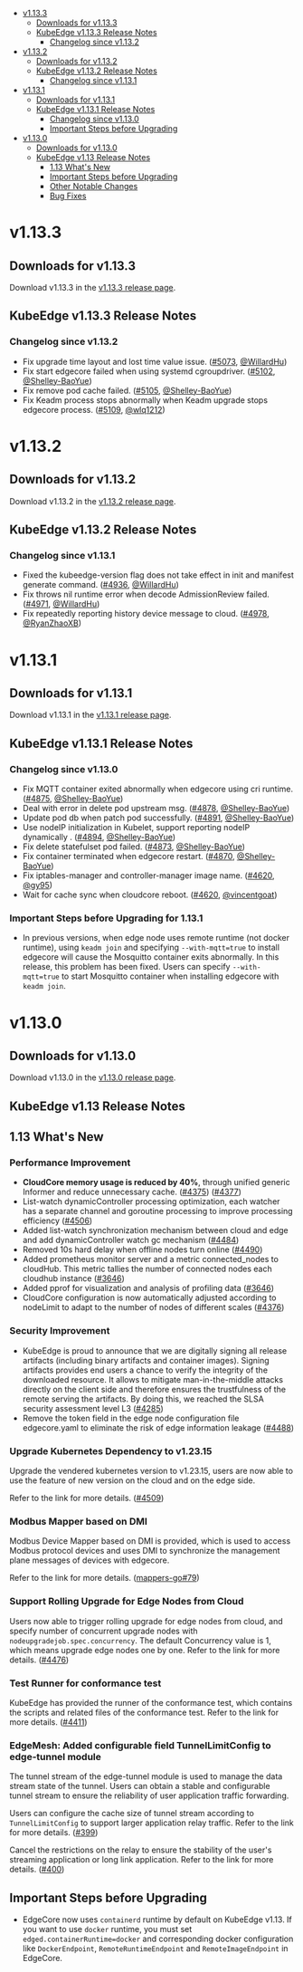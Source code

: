 * [v1.13.3](#v1133)
    * [Downloads for v1.13.3](#downloads-for-v1133)
    * [KubeEdge v1.13.3 Release Notes](#kubeedge-v1133-release-notes)
        * [Changelog since v1.13.2](#changelog-since-v1132)
* [v1.13.2](#v1132)
    * [Downloads for v1.13.2](#downloads-for-v1132)
    * [KubeEdge v1.13.2 Release Notes](#kubeedge-v1132-release-notes)
        * [Changelog since v1.13.1](#changelog-since-v1131)
* [v1.13.1](#v1131)
    * [Downloads for v1.13.1](#downloads-for-v1131)
    * [KubeEdge v1.13.1 Release Notes](#kubeedge-v1131-release-notes)
        * [Changelog since v1.13.0](#changelog-since-v1130)
        * [Important Steps before Upgrading](#important-steps-before-upgrading-for-1131)
* [v1.13.0](#v1130)
    * [Downloads for v1.13.0](#downloads-for-v1130)
    * [KubeEdge v1.13 Release Notes](#kubeedge-v113-release-notes)
        * [1.13 What's New](#113-whats-new)
        * [Important Steps before Upgrading](#important-steps-before-upgrading)
        * [Other Notable Changes](#other-notable-changes)
        * [Bug Fixes](#bug-fixes)

# v1.13.3

## Downloads for v1.13.3

Download v1.13.3 in the [v1.13.3 release page](https://github.com/kubeedge/kubeedge/releases/tag/v1.13.3).

## KubeEdge v1.13.3 Release Notes

### Changelog since v1.13.2

- Fix upgrade time layout and lost time value issue. ([#5073](https://github.com/kubeedge/kubeedge/pull/5073), [@WillardHu](https://github.com/WillardHu))
- Fix start edgecore failed when using systemd cgroupdriver. ([#5102](https://github.com/kubeedge/kubeedge/pull/5102), [@Shelley-BaoYue](https://github.com/Shelley-BaoYue))
- Fix remove pod cache failed. ([#5105](https://github.com/kubeedge/kubeedge/pull/5105), [@Shelley-BaoYue](https://github.com/Shelley-BaoYue))
- Fix Keadm process stops abnormally when Keadm upgrade stops edgecore process. ([#5109](https://github.com/kubeedge/kubeedge/pull/5109), [@wlq1212](https://github.com/wlq1212))


# v1.13.2

## Downloads for v1.13.2

Download v1.13.2 in the [v1.13.2 release page](https://github.com/kubeedge/kubeedge/releases/tag/v1.13.2).

## KubeEdge v1.13.2 Release Notes

### Changelog since v1.13.1

- Fixed the kubeedge-version flag does not take effect in init and manifest generate command. ([#4936](https://github.com/kubeedge/kubeedge/pull/4936), [@WillardHu](https://github.com/WillardHu))
- Fix throws nil runtime error when decode AdmissionReview failed. ([#4971](https://github.com/kubeedge/kubeedge/pull/4971), [@WillardHu](https://github.com/WillardHu))
- Fix repeatedly reporting history device message to cloud. ([#4978](https://github.com/kubeedge/kubeedge/pull/4978), [@RyanZhaoXB](https://github.com/RyanZhaoXB))

# v1.13.1

## Downloads for v1.13.1

Download v1.13.1 in the [v1.13.1 release page](https://github.com/kubeedge/kubeedge/releases/tag/v1.13.1).

## KubeEdge v1.13.1 Release Notes

### Changelog since v1.13.0

- Fix MQTT container exited abnormally when edgecore using cri runtime. ([#4875](https://github.com/kubeedge/kubeedge/pull/4875), [@Shelley-BaoYue](https://github.com/Shelley-BaoYue))
- Deal with error in delete pod upstream msg. ([#4878](https://github.com/kubeedge/kubeedge/pull/4878), [@Shelley-BaoYue](https://github.com/Shelley-BaoYue))
- Update pod db when patch pod successfully. ([#4891](https://github.com/kubeedge/kubeedge/pull/4891), [@Shelley-BaoYue](https://github.com/Shelley-BaoYue))
- Use nodeIP initialization in Kubelet, support reporting nodeIP dynamically . ([#4894](https://github.com/kubeedge/kubeedge/pull/4894), [@Shelley-BaoYue](https://github.com/Shelley-BaoYue))
- Fix delete statefulset pod failed. ([#4873](https://github.com/kubeedge/kubeedge/pull/4873), [@Shelley-BaoYue](https://github.com/Shelley-BaoYue))
- Fix container terminated when edgecore restart. ([#4870](https://github.com/kubeedge/kubeedge/pull/4870), [@Shelley-BaoYue](https://github.com/Shelley-BaoYue))
- Fix iptables-manager and controller-manager image name. ([#4620](https://github.com/kubeedge/kubeedge/pull/4620), [@gy95](https://github.com/gy95))
- Wait for cache sync when cloudcore reboot. ([#4620](https://github.com/kubeedge/kubeedge/pull/4786), [@vincentgoat](https://github.com/vincentgoat))

### Important Steps before Upgrading for 1.13.1
- In previous versions, when edge node uses remote runtime (not docker runtime), using `keadm join` and specifying `--with-mqtt=true` to install edgecore will cause the Mosquitto container exits abnormally. In this release, this problem has been fixed. Users can specify `--with-mqtt=true` to start Mosquitto container when installing edgecore with `keadm join`.


# v1.13.0

## Downloads for v1.13.0

Download v1.13.0 in the [v1.13.0 release page](https://github.com/kubeedge/kubeedge/releases/tag/v1.13.0).

## KubeEdge v1.13 Release Notes

## 1.13 What's New

### Performance Improvement

- **CloudCore memory usage is reduced by 40%**, through unified generic Informer and reduce unnecessary cache. ([#4375](https://github.com/kubeedge/kubeedge/pull/4375)) ([#4377](https://github.com/kubeedge/kubeedge/pull/4377))
- List-watch dynamicController processing optimization, each watcher has a separate channel and goroutine processing to improve processing efficiency ([#4506](https://github.com/kubeedge/kubeedge/pull/4506))
- Added list-watch synchronization mechanism between cloud and edge and add dynamicController watch gc mechanism ([#4484](https://github.com/kubeedge/kubeedge/pull/4484))
- Removed 10s hard delay when offline nodes turn online ([#4490](https://github.com/kubeedge/kubeedge/pull/4490))
- Added prometheus monitor server and a metric connected_nodes to cloudHub. This metric tallies the number of connected nodes each cloudhub instance ([#3646](https://github.com/kubeedge/kubeedge/pull/3646))
- Added pprof for visualization and analysis of profiling data ([#3646](https://github.com/kubeedge/kubeedge/pull/3646))
- CloudCore configuration is now automatically adjusted according to nodeLimit to adapt to the number of nodes of different scales ([#4376](https://github.com/kubeedge/kubeedge/pull/4376))


### Security Improvement

- KubeEdge is proud to announce that we are digitally signing all release artifacts (including binary artifacts and container images).
  Signing artifacts provides end users a chance to verify the integrity of the downloaded resource. It allows to mitigate man-in-the-middle attacks
  directly on the client side and therefore ensures the trustfulness of the remote serving the artifacts. By doing this, we reached the
  SLSA security assessment level L3 ([#4285](https://github.com/kubeedge/kubeedge/pull/4285))
- Remove the token field in the edge node configuration file edgecore.yaml to eliminate the risk of edge information leakage ([#4488](https://github.com/kubeedge/kubeedge/pull/4488))


### Upgrade Kubernetes Dependency to v1.23.15

Upgrade the vendered kubernetes version to v1.23.15, users are now able to use the feature of new version on the cloud and on the edge side.

Refer to the link for more details. ([#4509](https://github.com/kubeedge/kubeedge/pull/4509))


### Modbus Mapper based on DMI

Modbus Device Mapper based on DMI is provided, which is used to access Modbus protocol
devices and uses DMI to synchronize the management plane messages of devices with edgecore.

Refer to the link for more details. ([mappers-go#79](https://github.com/kubeedge/mappers-go/pull/79))


### Support Rolling Upgrade for Edge Nodes from Cloud

Users now able to trigger rolling upgrade for edge nodes from cloud, and specify number of concurrent upgrade nodes with `nodeupgradejob.spec.concurrency`.
The default Concurrency value is 1, which means upgrade edge nodes one by one.
Refer to the link for more details. ([#4476](https://github.com/kubeedge/kubeedge/pull/4476))

### Test Runner for conformance test

KubeEdge has provided the runner of the conformance test, which contains the scripts
and related files of the conformance test.
Refer to the link for more details. ([#4411](https://github.com/kubeedge/kubeedge/pull/4411))

### EdgeMesh: Added configurable field TunnelLimitConfig to edge-tunnel module

The tunnel stream of the edge-tunnel module is used to manage the data stream state of the tunnel.
Users can obtain a stable and configurable tunnel stream to ensure the reliability of user application traffic forwarding.

Users can configure the cache size of tunnel stream according to `TunnelLimitConfig` to support larger application relay traffic.
Refer to the link for more details. ([#399](https://github.com/kubeedge/edgemesh/pull/399))

Cancel the restrictions on the relay to ensure the stability of the user's streaming application or long link application.
Refer to the link for more details. ([#400](https://github.com/kubeedge/edgemesh/pull/400))



## Important Steps before Upgrading

- EdgeCore now uses `containerd` runtime by default on KubeEdge v1.13. If you want to use `docker` runtime, you
  must set `edged.containerRuntime=docker` and corresponding docker configuration like `DockerEndpoint`, `RemoteRuntimeEndpoint` and `RemoteImageEndpoint` in EdgeCore.
